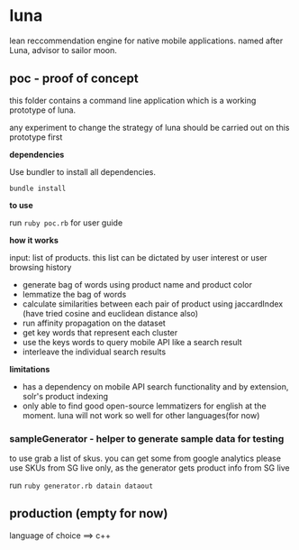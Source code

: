 # luna

lean reccommendation engine for native mobile applications. named after Luna, advisor to sailor moon.

## poc - proof of concept

this folder contains a command line application which is a working prototype of luna.

any experiment to change the strategy of luna should be carried out on this prototype first

**dependencies**

Use bundler to install all dependencies.

    bundle install

**to use**

run ```ruby poc.rb``` for user guide

**how it works**

input: list of products. this list can be dictated by user interest or user browsing history

* generate bag of words using product name and product color
* lemmatize the bag of words
* calculate similarities between each pair of product using jaccardIndex (have tried cosine and euclidean distance also)
* run affinity propagation on the dataset
* get key words that represent each cluster
* use the keys words to query mobile API like a search result
* interleave the individual search results

**limitations**

* has a dependency on mobile API search functionality and by extension, solr's product indexing
* only able to find good open-source lemmatizers for english at the moment. luna will not work so well for other languages(for now)

### sampleGenerator - helper to generate sample data for testing

to use grab a list of skus. you can get some from google analytics
please use SKUs from SG live only, as the generator gets product info from SG live

run `ruby generator.rb datain dataout`

## production (empty for now)

language of choice ==> c++
